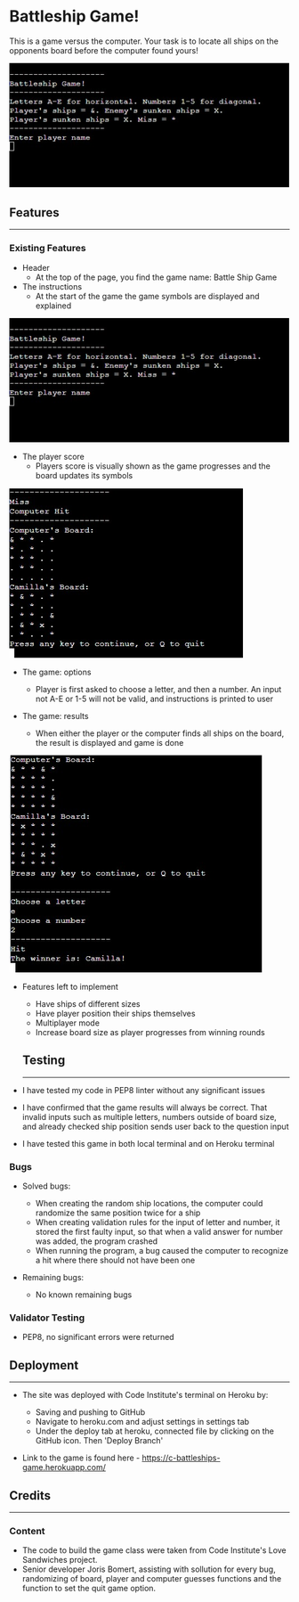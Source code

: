 # Battleship Game! 

This is a game versus the computer. Your task is to locate all ships on the opponents board before the computer found yours!

![Main game](/Images/intro.jpg)

## Features
---------------------
### Existing Features
- Header 
    - At the top of the page, you find the game name: Battle Ship Game
- The instructions
    - At the start of the game the game symbols are displayed and explained  

![Options image](/Images/intro.jpg) 

- The player score
    - Players score is visually shown as the game progresses and the board updates its symbols

![Progress image](/Images/gprogress.jpg) 

- The game: options
    - Player is first asked to choose a letter, and then a number. An input not A-E or 1-5 will not be valid, and instructions is printed to user


- The game: results
    - When either the player or the computer finds all ships on the board, the result is displayed and game is done  

![Game results](/Images/winner.jpg)

- Features left to implement
    - Have ships of different sizes
    - Have player position their ships themselves 
    - Multiplayer mode
    - Increase board size as player progresses from winning rounds

    ## Testing 
    ------------
- I have tested my code in PEP8 linter without any significant issues

- I have confirmed that the game results will always be correct. That invalid inputs such as multiple letters, numbers outside of board size, and already checked ship position sends user back to the question input 

- I have tested this game in both local terminal and on Heroku terminal

### Bugs

- Solved bugs: 
    - When creating the random ship locations, the computer could randomize the same position twice for a ship 
    - When creating validation rules for the input of letter and number, it stored the first faulty input, so that when a valid answer for number was added, the program crashed
    - When running the program, a bug caused the computer to recognize a hit where there should not have been one

- Remaining bugs: 
    - No known remaining bugs

### Validator Testing
- PEP8, no significant errors were returned

## Deployment
---------------
- The site was deployed with Code Institute's terminal on Heroku by:
    - Saving and pushing to GitHub
    - Navigate to heroku.com and adjust settings in settings tab
    - Under the deploy tab at heroku, connected file by clicking on the GitHub icon. Then 'Deploy Branch'

- Link to the game is found here - https://c-battleships-game.herokuapp.com/

## Credits
--------------
### Content
- The code to build the game class were taken from Code Institute's Love Sandwiches project. 
- Senior developer Joris Bomert, assisting with sollution for every bug, randomizing of board, player and computer guesses functions and the function to set the quit game option.